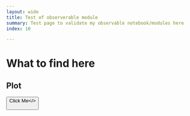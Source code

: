 ```yaml
---
layout: wide
title: Test of observerable module
summary: Test page to validate my observable notebook/modules here
index: 10

--- 
```

<link crossorigin rel="stylesheet" href="https://unpkg.com/@observablehq/inspector@3.2.2/dist/inspector.css">
<script src="https://cdn.jsdelivr.net/npm/d3@7"></script>
<script src="https://cdn.jsdelivr.net/npm/@observablehq/plot@0.1">

</script>

<!--  img: /imgs/<imagefilename.jpg> -->
# What to find here 
 

## Plot

<button id="runme"> Click Me</>
<div style="display:block"> 
  <div id="controls">  </div>  
 <div id="layout">   </div>
 <div>
  
<script>
 
 document.getElementById("runme").onclick=()=>{
 
 // var module;
  var bslocs;
 d3.json("https://wilessapi.appspot.com/geom/hexgrid").then(d=>bslocs=d);
 var opts;
  var el=Plot.plot({...opts,
  marks: [    
    Plot.dot(bslocs, { x: "X", y: "Y" })    
  ]
});
   document.getElementById("layout").appendChild(el);
 }
 </script>

<script type="module">
        import { Inspector } from "https://unpkg.com/@observablehq/inspector?module";

    //    import * as Plot from "https://cdn.skypack.dev/@observablehq/plot@0.1";
    //    import * as d3 from "https://cdn.skypack.dev/d3@7";

        import * as units from "https://api.observablehq.com/@wiless/units.js?v=3";
        console.log(units)
 
 var val = Array.from({ length: 100 }, (_, i) => Math.sin(2 * Math.PI * i / 100
        ))
        var options = {
                grid: true, marks: [Plot.line(val, { x: d3.range(100), y: val })]
        }
        var domobj = Plot.plot(options)
       // document.getElementById("layout").appendChild(domobj);
 
       document.getElementById("layout").appendChild(domobj);
 
  window.Inspector=Inspector;
  
   //  domobj=new Inspector.into(document.querySelector("#controls"))
     new Inspector(document.querySelector("#controls")).fulfilled(val)

 
 //    document.getElementById("controls").appendChild(val);

  
</script>
